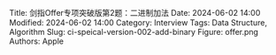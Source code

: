 Title: 剑指Offer专项突破版第2题：二进制加法
Date: 2024-06-02 14:00
Modified: 2024-06-02 14:00
Category: Interview
Tags: Data Structure, Algorithm
Slug: ci-speical-version-002-add-binary
Figure: offer.png
Authors: Apple